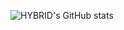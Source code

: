 ![HYBRID's GitHub stats](https://github-readme-stats.vercel.app/api?username=hybridvamp&show_icons=true)
